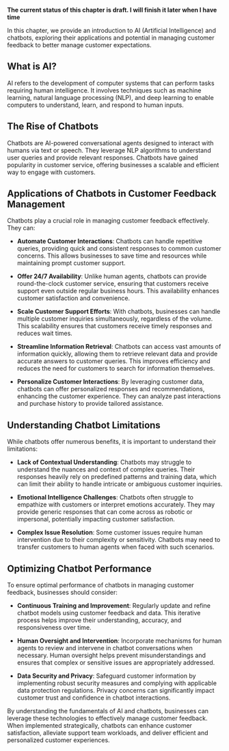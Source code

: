 **The current status of this chapter is draft. I will finish it later when I have time**

In this chapter, we provide an introduction to AI (Artificial Intelligence) and chatbots, exploring their applications and potential in managing customer feedback to better manage customer expectations.

What is AI?
-----------

AI refers to the development of computer systems that can perform tasks requiring human intelligence. It involves techniques such as machine learning, natural language processing (NLP), and deep learning to enable computers to understand, learn, and respond to human inputs.

The Rise of Chatbots
--------------------

Chatbots are AI-powered conversational agents designed to interact with humans via text or speech. They leverage NLP algorithms to understand user queries and provide relevant responses. Chatbots have gained popularity in customer service, offering businesses a scalable and efficient way to engage with customers.

Applications of Chatbots in Customer Feedback Management
--------------------------------------------------------

Chatbots play a crucial role in managing customer feedback effectively. They can:

* **Automate Customer Interactions**: Chatbots can handle repetitive queries, providing quick and consistent responses to common customer concerns. This allows businesses to save time and resources while maintaining prompt customer support.

* **Offer 24/7 Availability**: Unlike human agents, chatbots can provide round-the-clock customer service, ensuring that customers receive support even outside regular business hours. This availability enhances customer satisfaction and convenience.

* **Scale Customer Support Efforts**: With chatbots, businesses can handle multiple customer inquiries simultaneously, regardless of the volume. This scalability ensures that customers receive timely responses and reduces wait times.

* **Streamline Information Retrieval**: Chatbots can access vast amounts of information quickly, allowing them to retrieve relevant data and provide accurate answers to customer queries. This improves efficiency and reduces the need for customers to search for information themselves.

* **Personalize Customer Interactions**: By leveraging customer data, chatbots can offer personalized responses and recommendations, enhancing the customer experience. They can analyze past interactions and purchase history to provide tailored assistance.

Understanding Chatbot Limitations
---------------------------------

While chatbots offer numerous benefits, it is important to understand their limitations:

* **Lack of Contextual Understanding**: Chatbots may struggle to understand the nuances and context of complex queries. Their responses heavily rely on predefined patterns and training data, which can limit their ability to handle intricate or ambiguous customer inquiries.

* **Emotional Intelligence Challenges**: Chatbots often struggle to empathize with customers or interpret emotions accurately. They may provide generic responses that can come across as robotic or impersonal, potentially impacting customer satisfaction.

* **Complex Issue Resolution**: Some customer issues require human intervention due to their complexity or sensitivity. Chatbots may need to transfer customers to human agents when faced with such scenarios.

Optimizing Chatbot Performance
------------------------------

To ensure optimal performance of chatbots in managing customer feedback, businesses should consider:

* **Continuous Training and Improvement**: Regularly update and refine chatbot models using customer feedback and data. This iterative process helps improve their understanding, accuracy, and responsiveness over time.

* **Human Oversight and Intervention**: Incorporate mechanisms for human agents to review and intervene in chatbot conversations when necessary. Human oversight helps prevent misunderstandings and ensures that complex or sensitive issues are appropriately addressed.

* **Data Security and Privacy**: Safeguard customer information by implementing robust security measures and complying with applicable data protection regulations. Privacy concerns can significantly impact customer trust and confidence in chatbot interactions.

By understanding the fundamentals of AI and chatbots, businesses can leverage these technologies to effectively manage customer feedback. When implemented strategically, chatbots can enhance customer satisfaction, alleviate support team workloads, and deliver efficient and personalized customer experiences.
